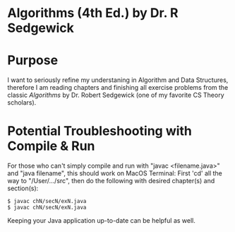 # Algorithms (4th Ed.) by Dr. R Sedgewick

# Purpose
I want to seriously refine my understaning in Algorithm and Data Structures, therefore I am reading chapters and finishing all  exercise problems from the classic _Algorithms_ by Dr. Robert Sedgewick (one of my favorite CS Theory scholars).

# Potential Troubleshooting with Compile & Run
For those who can't simply compile and run with "javac <filename.java>" and "java filename", this should work on MacOS Terminal:
First 'cd' all the way to "/User/.../src", then do the following with desired chapter(s) and section(s):
```
$ javac chN/secN/exN.java
$ javac chN/secN/exN.java
```
Keeping your Java application up-to-date can be helpful as well. 

